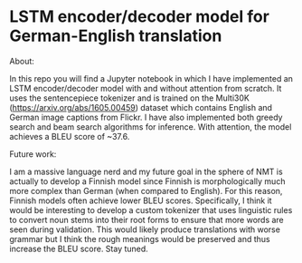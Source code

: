 # LSTM encoder/decoder model for German-English translation
About:

In this repo you will find a Jupyter notebook in which I have implemented an LSTM encoder/decoder model with and without attention from scratch. It uses the sentencepiece tokenizer and is trained on the Multi30K (https://arxiv.org/abs/1605.00459) dataset which contains English and German image captions from Flickr. I have also implemented both greedy search and beam search algorithms for inference. With attention, the model achieves a BLEU score of ~37.6.



Future work:

I am a massive language nerd and my future goal in the sphere of NMT is actually to develop a Finnish model since Finnish is morphologically much more complex than German (when compared to English). For this reason, Finnish models often achieve lower BLEU scores. Specifically, I think it would be interesting to develop a custom tokenizer that uses linguistic rules to convert noun stems into their root forms to ensure that more words are seen during validation. This would likely produce translations with worse grammar but I think the rough meanings would be preserved and thus increase the BLEU score. Stay tuned.
